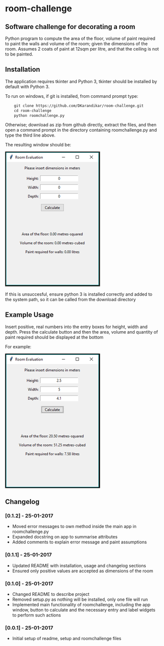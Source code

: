 # room-challenge

## Software challenge for decorating a room

Python program to compute the area of the floor, volume of paint required to paint the walls and volume of the room; given the dimensions of the room. Assumes 2 coats of paint at 12sqm per litre, and that the ceiling is not to be painted.

## Installation

The application requires tkinter and Python 3, tkinter should be installed by default with Python 3. 

To run on windows, if git is installed, from command prompt type:

        git clone https://github.com/DKarandikar/room-challenge.git
        cd room-challenge
        python roomchallenge.py

Otherwise; download as zip from github directly, extract the files, and then open a command prompt in the directory containing roomchallenge.py and type the third line above.

The resulting window should be: 

![Main Page](images/frontpage.png)

If this is unsuccesful, ensure python 3 is installed correctly and added to the system path, so it can be called from the download directory

## Example Usage

Insert positive, real numbers into the entry boxes for height, width and depth. Press the calculate button and then the area, volume and quantity of paint required should be displayed at the bottom

For example: 

![Example Usage](images/example.png)

## Changelog

### [0.1.2] - 25-01-2017
- Moved error messages to own method inside the main app in roomchallenge.py
- Expanded docstring on app to summarise attributes
- Added comments to explain error message and paint assumptions

### [0.1.1] - 25-01-2017
- Updated README with installation, usage and changelog sections
- Ensured only positive values are accepted as dimensions of the room

### [0.1.0] - 25-01-2017
- Changed README to describe project
- Removed setup.py as nothing will be installed, only one file will run
- Implemented main functionality of roomchallenge, including the app window, button to calculate and the necessary entry and label widgets to perform such actions

### [0.0.1] - 25-01-2017
- Initial setup of readme, setup and roomchallenge files
